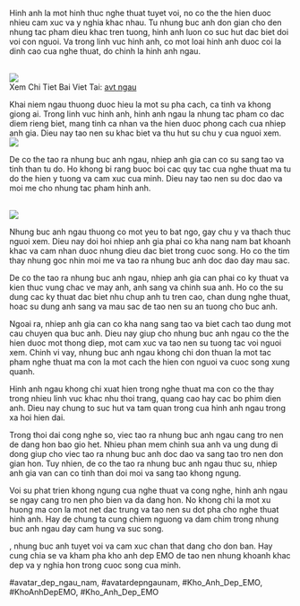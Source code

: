 <p>Hinh anh la mot hinh thuc nghe thuat tuyet voi, no co the the hien duoc nhieu cam xuc va y nghia khac nhau. Tu nhung buc anh don gian cho den nhung tac pham dieu khac tren tuong, hinh anh luon co suc hut dac biet doi voi con nguoi. Va trong linh vuc hinh anh, co mot loai hinh anh duoc coi la dinh cao cua nghe thuat, do chinh la hinh anh ngau.</p><br><img src="https://khoanhdepemo.com/wp-content/uploads/2024/12/image-859-1024x1024.png"></br>
Xem Chi Tiet Bai Viet Tai: <a href="https://khoanhdepemo.com/anh-avatar-dep-cho-con-trai/">avt ngau</a><p>Khai niem ngau thuong duoc hieu la mot su pha cach, ca tinh va khong giong ai. Trong linh vuc hinh anh, hinh anh ngau la nhung tac pham co dac diem rieng biet, mang tinh ca nhan va the hien duoc phong cach cua nhiep anh gia. Dieu nay tao nen su khac biet va thu hut su chu y cua nguoi xem.<br><img src="https://khoanhdepemo.com/wp-content/uploads/2024/12/image-738.png"></br><p>De co the tao ra nhung buc anh ngau, nhiep anh gia can co su sang tao va tinh than tu do. Ho khong bi rang buoc boi cac quy tac cua nghe thuat ma tu do the hien y tuong va cam xuc cua minh. Dieu nay tao nen su doc dao va moi me cho nhung tac pham hinh anh.</p><br><img src="https://khoanhdepemo.com/wp-content/uploads/2024/12/image-813-1024x1024.png"></br><p>Nhung buc anh ngau thuong co mot yeu to bat ngo, gay chu y va thach thuc nguoi xem. Dieu nay doi hoi nhiep anh gia phai co kha nang nam bat khoanh khac va cam nhan duoc nhung dieu dac biet trong cuoc song. Ho co the tim thay nhung goc nhin moi me va tao ra nhung buc anh doc dao day mau sac.<p>De co the tao ra nhung buc anh ngau, nhiep anh gia can phai co ky thuat va kien thuc vung chac ve may anh, anh sang va chinh sua anh. Ho co the su dung cac ky thuat dac biet nhu chup anh tu tren cao, chan dung nghe thuat, hoac su dung anh sang va mau sac de tao nen su an tuong cho buc anh.</p><p>Ngoai ra, nhiep anh gia can co kha nang sang tao va biet cach tao dung mot cau chuyen qua buc anh. Dieu nay giup cho nhung buc anh ngau co the the hien duoc mot thong diep, mot cam xuc va tao nen su tuong tac voi nguoi xem. Chinh vi vay, nhung buc anh ngau khong chi don thuan la mot tac pham nghe thuat ma con la mot cach the hien con nguoi va cuoc song xung quanh.<p>Hinh anh ngau khong chi xuat hien trong nghe thuat ma con co the thay trong nhieu linh vuc khac nhu thoi trang, quang cao hay cac bo phim dien anh. Dieu nay chung to suc hut va tam quan trong cua hinh anh ngau trong xa hoi hien dai.</p><p>Trong thoi dai cong nghe so, viec tao ra nhung buc anh ngau cang tro nen de dang hon bao gio het. Nhieu phan mem chinh sua anh va ung dung di dong giup cho viec tao ra nhung buc anh doc dao va sang tao tro nen don gian hon. Tuy nhien, de co the tao ra nhung buc anh ngau thuc su, nhiep anh gia van can co tinh than doi moi va sang tao khong ngung.</p><p>Voi su phat trien khong ngung cua nghe thuat va cong nghe, hinh anh ngau se ngay cang tro nen pho bien va da dang hon. No khong chi la mot xu huong ma con la mot net dac trung va tao nen su dot pha cho nghe thuat hinh anh. Hay de chung ta cung chiem nguong va dam chim trong nhung buc anh ngau day cam hung va suc song.</p><p>, nhung buc anh tuyet voi va cam xuc chan that dang cho don ban. Hay cung chia se va kham pha kho anh dep EMO de tao nen nhung khoanh khac dep va y nghia hon trong cuoc song cua minh.</p>
#avatar_dep_ngau_nam, #avatardepngaunam, #Kho_Anh_Dep_EMO, #KhoAnhDepEMO, #Kho_Anh_Dep_EMO
